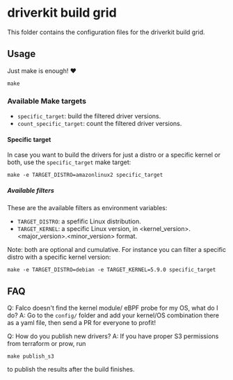 # driverkit build grid

This folder contains the configuration files for the driverkit build grid.

## Usage

Just make is enough! :heart:

```console
make
```

### Available Make targets

- `specific_target`: build the filtered driver versions.
- `count_specific_target`: count the filtered driver versions.

#### Specific target

In case you want to build the drivers for just a distro or a specific kernel or both, use the `specific_target` make target:

```console
make -e TARGET_DISTRO=amazonlinux2 specific_target
```

##### Available filters

These are the available filters as environment variables:
- `TARGET_DISTRO`: a spefific Linux distribution.
- `TARGET_KERNEL`: a specific Linux version, in <kernel_version>.<major_version>.<minor_version> format.

Note: both are optional and cumulative. For instance you can filter a specific distro with a specific kernel version:

```console
make -e TARGET_DISTRO=debian -e TARGET_KERNEL=5.9.0 specific_target
```

## FAQ

Q: Falco doesn't find the kernel module/ eBPF probe for my OS, what do I do?
A: Go to the `config/` folder and add your kernel/OS combination there as a yaml file, then send a PR for everyone to profit!

Q: How do you publish new drivers?
A: If you have proper S3 permissions from terraform or prow, run

```console
make publish_s3
```

to publish the results after the build finishes.

